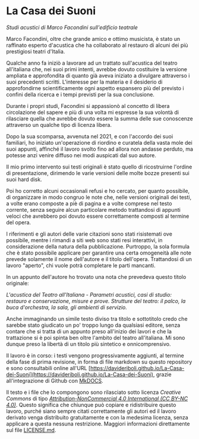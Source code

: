 # La Casa dei Suoni
_Studi acustici di Marco Facondini sull'edificio teatrale_

Marco Facondini, oltre che grande amico e ottimo musicista, è stato un raffinato esperto d'acustica che ha collaborato al restauro di alcuni dei più prestigiosi teatri d'Italia.

Qualche anno fa iniziò a lavorare ad un trattato sull'acustica del teatro all'italiana che, nei suoi primi intenti, avrebbe dovuto costituire la versione ampliata e approfondita di quanto già aveva iniziato a divulgare attraverso i suoi precedenti scritti. L'interesse per la materia e il desiderio di approfondirne scientificamente ogni aspetto espansero più del previsto i confini della ricerca e i tempi previsti per la sua conclusione.

Durante i propri studi, Facondini si appassionò al concetto di libera circolazione del sapere e più di una volta mi espresse la sua volontà di rilasciare quella che avrebbe dovuto essere la summa delle sue conoscenze attraverso un qualche tipo di licenza libera.

Dopo la sua scomparsa, avvenuta nel 2021, e con l'accordo dei suoi familiari, ho iniziato un'operazione di riordino e curatela della vasta mole dei suoi appunti, affinché il lavoro svolto fino ad allora non andasse perduto, ma potesse anzi venire diffuso nei modi auspicati dal suo autore.

Il mio primo intervento sui testi originali è stato quello di ricostruirne l'ordine di presentazione, dirimendo le varie versioni delle molte bozze presenti sui suoi hard disk.

Poi ho corretto alcuni occasionali refusi e ho cercato, per quanto possibile, di organizzare in modo congruo le note che, nelle versioni originali dei testi, a volte erano composte a piè di pagina e a volte comprese nel testo corrente, senza seguire alcun particolare metodo trattandosi di appunti veloci che avrebbero poi dovuto essere correttamente composti al termine del opera.

I riferimenti e gli autori delle varie citazioni sono stati risistemati ove possibile, mentre i rimandi a siti web sono stati resi interattivi, in considerazione della natura della pubblicazione. Purtroppo, la sola formula che è stato possibile applicare per garantire una certa omogeneità alle note prevede solamente il nome dell'autore e il titolo dell'opera. Trattandosi di un lavoro "aperto", chi vuole potrà completare le parti mancanti.

In un appunto dell'autore ho trovato una nota che prevedeva questo titolo originale:

_L'acustica del Teatro all'Italiana - Parametri acustici, casi di studio: restauro e conservazione, misure e prove. Strutture del teatro: il palco, la buca d'orchestra, la sala, gli ambienti di servizio._

Anche immaginando un simile testo diviso tra titolo e sottotitolo credo che sarebbe stato giudicato un po' troppo lungo da qualsiasi editore, senza contare che si tratta di un appunto preso all'inizio dei lavori e che la trattazione si è poi spinta ben oltre l'ambito del teatro all'italiana. Mi sono dunque preso la libertà di un titolo più sintetico e onnicomprensivo.

Il lavoro è in corso: i testi vengono progressivamente aggiunti, al termine della fase di prima revisione, in forma di file markdown su questo repository e sono consultabili online all'URL [https://davideriboli.github.io/La-Casa-dei-Suoni](https://davideriboli.github.io/La-Casa-dei-Suoni), grazie all'integrazione di Github con [MkDOCS](https://www.mkdocs.org).

Il testo e i file che lo compongono sono rilasciato sotto licenza _Creative Commons_ di tipo [_Attribution-NonCommercial 4.0 International (CC BY-NC 4.0)_](https://creativecommons.org/licenses/by-nc/4.0/?ref=chooser-v1). Questo significa che chiunque può copiare e ridistribuire questo lavoro, purché siano sempre citati correttamente gli autori ed il lavoro derivato venga distribuito gratuitamente e con la medesima licenza, senza applicare a questa nessuna restrizione. Maggiori informazioni direttamente sul file [LICENSE.md](LICENSE.md).